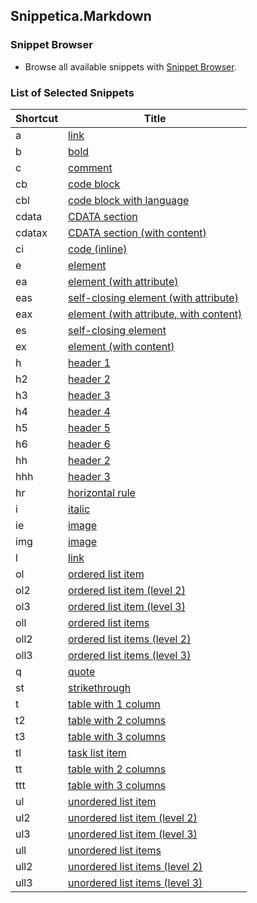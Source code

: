 ## Snippetica.Markdown

### Snippet Browser
* Browse all available snippets with [Snippet Browser](http://pihrt.net/snippetica/snippets?engine=vscode&language=markdown).

### List of Selected Snippets

Shortcut | Title
-------- | -----
a|[link](Link_.snippet)
b|[bold](Bold.snippet)
c|[comment](Comment.snippet)
cb|[code block](CodeBlock.snippet)
cbl|[code block with language](CodeBlockWithLanguage.snippet)
cdata|[CDATA section](CDataSection.snippet)
cdatax|[CDATA section \(with content\)](CDataSectionWithContent.snippet)
ci|[code \(inline\)](CodeInline.snippet)
e|[element](Element.snippet)
ea|[element \(with attribute\)](ElementWithAttribute.snippet)
eas|[self\-closing element \(with attribute\)](SelfClosingElementWithAttribute.snippet)
eax|[element \(with attribute, with content\)](ElementWithAttributeWithContent.snippet)
es|[self\-closing element](SelfClosingElement.snippet)
ex|[element \(with content\)](ElementWithContent.snippet)
h|[header 1](Header1.snippet)
h2|[header 2](Header2.snippet)
h3|[header 3](Header3.snippet)
h4|[header 4](Header4.snippet)
h5|[header 5](Header5.snippet)
h6|[header 6](Header6.snippet)
hh|[header 2](Header2_.snippet)
hhh|[header 3](Header3_.snippet)
hr|[horizontal rule](HorizontalRule.snippet)
i|[italic](Italic.snippet)
ie|[image](Image.snippet)
img|[image](Image_.snippet)
l|[link](Link.snippet)
ol|[ordered list item](OrderedListItem.snippet)
ol2|[ordered list item \(level 2\)](OrderedListItemLevel2.snippet)
ol3|[ordered list item \(level 3\)](OrderedListItemLevel3.snippet)
oll|[ordered list items](OrderedListItems.snippet)
oll2|[ordered list items \(level 2\)](OrderedListItemsLevel2.snippet)
oll3|[ordered list items \(level 3\)](OrderedListItemsLevel3.snippet)
q|[quote](Quote.snippet)
st|[strikethrough](StrikeThrough.snippet)
t|[table with 1 column](Table.snippet)
t2|[table with 2 columns](Table2.snippet)
t3|[table with 3 columns](Table3.snippet)
tl|[task list item](TaskListItem.snippet)
tt|[table with 2 columns](Table2_.snippet)
ttt|[table with 3 columns](Table3_.snippet)
ul|[unordered list item](UnorderedListItem.snippet)
ul2|[unordered list item \(level 2\)](UnorderedListItemLevel2.snippet)
ul3|[unordered list item \(level 3\)](UnorderedListItemLevel3.snippet)
ull|[unordered list items](UnorderedListItems.snippet)
ull2|[unordered list items \(level 2\)](UnorderedListItemsLevel2.snippet)
ull3|[unordered list items \(level 3\)](UnorderedListItemsLevel3.snippet)
